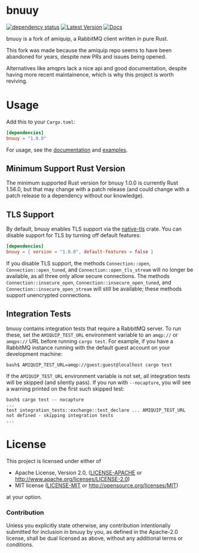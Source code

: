 # bnuuy

[![dependency status](https://deps.rs/repo/github/eievui5/bnuuy/status.svg)](https://deps.rs/repo/github/eievui5/bnuuy)
[![Latest Version](https://img.shields.io/crates/v/bnuuy.svg)](https://crates.io/crates/bnuuy)
[![Docs](https://docs.rs/bnuuy/badge.svg)](https://docs.rs/bnuuy)

bnuuy is a fork of amiquip, a RabbitMQ client written in pure Rust.

This fork was made because the amiquip repo seems to have been abandoned for years, despite new PRs and issues being opened.

Alternatives like amqprs lack a nice api and good documentation, despite having more recent maintainence, which is why this project is worth reviving.

# Usage

Add this to your `Cargo.toml`:

```toml
[dependencies]
bnuuy = "1.0.0"
```

For usage, see the [documentation](https://docs.rs/bnuuy/) and
[examples](https://github.com/eievui5/bnuuy/tree/master/examples).

## Minimum Support Rust Version

The minimum supported Rust version for bnuuy 1.0.0 is currently Rust 1.56.0,
but that may change with a patch release (and could change with a patch release
to a dependency without our knowledge).

## TLS Support

By default, bnuuy enables TLS support via the
[native-tls](https://crates.io/crates/native-tls) crate. You can disable
support for TLS by turning off default features:

```toml
[dependencies]
bnuuy = { version = "1.0.0", default-features = false }
```

If you disable TLS support, the methods `Connection::open`,
`Connection::open_tuned`, and `Connection::open_tls_stream` will no longer be
available, as all three only allow secure connections. The methods
`Connection::insecure_open`, `Connection::insecure_open_tuned`, and
`Connection::insecure_open_stream` will still be available; these methods
support unencrypted connections.

## Integration Tests

bnuuy contains integration tests that require a RabbitMQ server. To run these,
set the `AMIQUIP_TEST_URL` environment variable to an `amqp://` or `amqps://` URL
before running `cargo test`. For example, if you have a RabbitMQ instance running
with the default guest account on your development machine:

```
bash$ AMIQUIP_TEST_URL=amqp://guest:guest@localhost cargo test
```

If the `AMIQUIP_TEST_URL` environment variable is not set, all integration tests
will be skipped (and silently pass). If you run with `--nocapture`, you will see
a warning printed on the first such skipped test:

```
bash$ cargo test -- nocapture
...
test integration_tests::exchange::test_declare ... AMIQUIP_TEST_URL not defined - skipping integration tests
...
```

# License

This project is licensed under either of

 * Apache License, Version 2.0, ([LICENSE-APACHE](LICENSE-APACHE) or
   http://www.apache.org/licenses/LICENSE-2.0)
 * MIT license ([LICENSE-MIT](LICENSE-MIT) or
   http://opensource.org/licenses/MIT)

at your option.

### Contribution

Unless you explicitly state otherwise, any contribution intentionally submitted
for inclusion in bnuuy by you, as defined in the Apache-2.0 license, shall be
dual licensed as above, without any additional terms or conditions.
